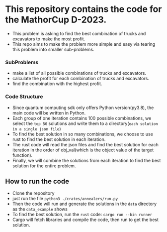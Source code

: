 # This repository contains the code for the MathorCup D-2023.
- This problem is asking to find the best combination of trucks and excavators to make the most profit. 
- This repo aims to make the problem more simple and easy via tearing this problem into smaller sub-problems.
### SubProblems
- make a list of all possible combinations of trucks and excavators.
- calculate the profit for each combination of trucks and excavators.
- find the combination with the highest profit.
### Code Structure
- Since quantum computing sdk only offers Python version(py3.8), the main code will be written in Python.
- Each group of one iteration contains 100 possible combinations, we select the `top 50` solutions and write them to a directory(`each solution in a single json file`)
- To find the best solution in so many combinations, we choose to use rust to find the best solution in each iteration.
- The rust code will read the json files and find the best solution for each iteration in the order of obj_val(which is the object value of the target function).
- Finally, we will combine the solutions from each iteration to find the best solution for the entire problem.

## How to run the code
- Clone the repository
- just run the file `python3 ./crates/annealers/run.py`
- Then the code will run and generate the solutions in the `data` directory as the `data_example` shows
- To find the best solution, run the `rust` code: `cargo run --bin runner`
- Cargo will fetch libraries and compile the code, then run to get the best solution.